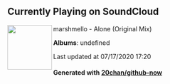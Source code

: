 ## Currently Playing on SoundCloud

[<img align="left" width="100" src="https://i1.sndcdn.com/artworks-000162741334-9pxh3m-t120x120.jpg">](https://soundcloud.com/marshmellomusic/alone)

marshmello - Alone (Original Mix)

**Albums**: undefined

Last updated at 07/17/2020 17:20

#### Generated with [20chan/github-now](https://github.com/20chan/github-now)


<!--
**20chan/20chan** is a ✨ _special_ ✨ repository because its `README.md` (this file) appears on your GitHub profile.

Here are some ideas to get you started:

- 🔭 I’m currently working on ...
- 🌱 I’m currently learning ...
- 👯 I’m looking to collaborate on ...
- 🤔 I’m looking for help with ...
- 💬 Ask me about ...
- 📫 How to reach me: ...
- 😄 Pronouns: ...
- ⚡ Fun fact: ...
-->
